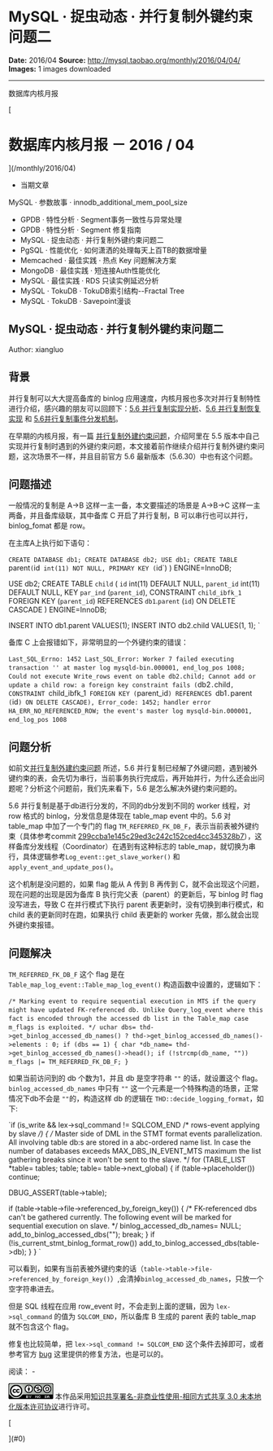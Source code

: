 # MySQL · 捉虫动态 · 并行复制外键约束问题二

**Date:** 2016/04
**Source:** http://mysql.taobao.org/monthly/2016/04/04/
**Images:** 1 images downloaded

---

数据库内核月报

 [
 # 数据库内核月报 － 2016 / 04
 ](/monthly/2016/04)

 * 当期文章

 MySQL · 参数故事 · innodb_additional_mem_pool_size
* GPDB · 特性分析 · Segment事务一致性与异常处理
* GPDB · 特性分析 · Segment 修复指南
* MySQL · 捉虫动态 · 并行复制外键约束问题二
* PgSQL · 性能优化 · 如何潇洒的处理每天上百TB的数据增量
* Memcached · 最佳实践 · 热点 Key 问题解决方案
* MongoDB · 最佳实践 · 短连接Auth性能优化
* MySQL · 最佳实践 · RDS 只读实例延迟分析
* MySQL · TokuDB · TokuDB索引结构--Fractal Tree
* MySQL · TokuDB · Savepoint漫谈

 ## MySQL · 捉虫动态 · 并行复制外键约束问题二 
 Author: xiangluo 

 ## 背景

并行复制可以大大提高备库的 binlog 应用速度，内核月报也多次对并行复制特性进行介绍，感兴趣的朋友可以回顾下：[5.6 并行复制实现分析](http://mysql.taobao.org/monthly/2015/08/09/)、[5.6 并行复制恢复实现](http://mysql.taobao.org/monthly/2015/09/07/) 和 [5.6并行复制事件分发机制](http://mysql.taobao.org/monthly/2015/09/09/)。

在早期的内核月报，有一篇 [并行复制外建约束问题](http://mysql.taobao.org/index.php?title=MySQL%E5%86%85%E6%A0%B8%E6%9C%88%E6%8A%A5_2014.12#MySQL.C2.B7.E3.80.80.E6.80.A7.E8.83.BD.E4.BC.98.E5.8C.96.C2.B7.E5.B9.B6.E8.A1.8C.E5.A4.8D.E5.88.B6.E5.A4.96.E5.BB.BA.E7.BA.A6.E6.9D.9F.E9.97.AE.E9.A2.98)，介绍阿里在 5.5 版本中自己实现并行复制时遇到的外键约束问题，本文接着前作继续介绍并行复制外键约束问题，这次场景不一样，并且目前官方 5.6 最新版本（5.6.30）中也有这个问题。

## 问题描述

一般情况的复制是 A->B 这样一主一备，本文要描述的场景是 A->B->C 这样一主两备，并且备库级联，其中备库 C 开启了并行复制，B 可以串行也可以并行，binlog_fomat 都是 row。

在主库A上执行如下语句：

`CREATE DATABASE db1;
CREATE DATABASE db2;
USE db1;
CREATE TABLE `parent` (
`id` int(11) NOT NULL,
PRIMARY KEY (`id`)
) ENGINE=InnoDB;

USE db2;
CREATE TABLE `child` (
`id` int(11) DEFAULT NULL,
`parent_id` int(11) DEFAULT NULL,
KEY `par_ind` (`parent_id`),
CONSTRAINT `child_ibfk_1` FOREIGN KEY (`parent_id`) REFERENCES `db1`.`parent` (`id`) ON DELETE CASCADE
) ENGINE=InnoDB;

INSERT INTO db1.parent VALUES(1);
INSERT INTO db2.child VALUES(1, 1);
`

备库 C 上会报错如下，非常明显的一个外键约束的错误：

`Last_SQL_Errno: 1452
Last_SQL_Error: Worker 7 failed executing transaction '' at master log mysqld-bin.000001, end_log_pos 1008; Could not execute Write_rows event on table db2.child; Cannot add or update a child row: a foreign key constraint fails (`db2`.`child`, CONSTRAINT `child_ibfk_1` FOREIGN KEY (`parent_id`) REFERENCES `db1`.`parent` (`id`) ON DELETE CASCADE), Error_code: 1452; handler error HA_ERR_NO_REFERENCED_ROW; the event's master log mysqld-bin.000001, end_log_pos 1008
`

## 问题分析

如前文[并行复制外建约束问题](http://mysql.taobao.org/index.php?title=MySQL%E5%86%85%E6%A0%B8%E6%9C%88%E6%8A%A5_2014.12#MySQL.C2.B7.E3.80.80.E6.80.A7.E8.83.BD.E4.BC.98.E5.8C.96.C2.B7.E5.B9.B6.E8.A1.8C.E5.A4.8D.E5.88.B6.E5.A4.96.E5.BB.BA.E7.BA.A6.E6.9D.9F.E9.97.AE.E9.A2.98) 所述，5.6 并行复制已经解了外键问题，遇到被外键约束的表，会先切为串行，当前事务执行完成后，再开始并行，为什么还会出问题呢？分析这个问题前，我们先来看下，5.6 是怎么解决外键约束问题的。

5.6 并行复制是基于db进行分发的，不同的db分发到不同的 worker 线程，对 row 格式的 binlog，分发信息是体现在 table_map event 中的。5.6 对 table_map 中加了一个专门的 flag `TM_REFERRED_FK_DB_F`，表示当前表被外键约束（具体参考commit [299ccba1e145c29ed3c242c152ced4cc345328b7](https://github.com/mysql/mysql-server/commit/299ccba1e145c29ed3c242c152ced4cc345328b7)），这样备库分发线程（Coordinator）在遇到有这种标志的 table_map，就切换为串行，具体逻辑参考`Log_event::get_slave_worker()` 和`apply_event_and_update_pos()`。

这个机制是没问题的，如果 flag 能从 A 传到 B 再传到 C，就不会出现这个问题，现在问题的出现是因为备库 B 执行完父表（parent）的更新后，写 binlog 时 flag 没写进去，导致 C 在并行模式下执行 parent 表更新时，没有切换到串行模式，和 child 表的更新同时在跑，如果执行 child 表更新的 worker 先做，那么就会出现外键约束报错。

## 问题解决

`TM_REFERRED_FK_DB_F` 这个 flag 是在 `Table_map_log_event::Table_map_log_event()` 构造函数中设置的，逻辑如下：

`/*
Marking event to require sequential execution in MTS
if the query might have updated FK-referenced db.
Unlike Query_log_event where this fact is encoded through
the accessed db list in the Table_map case m_flags is exploited.
*/
uchar dbs= thd->get_binlog_accessed_db_names() ?
thd->get_binlog_accessed_db_names()->elements : 0;
if (dbs == 1)
{
 char *db_name= thd->get_binlog_accessed_db_names()->head();
 if (!strcmp(db_name, ""))
 m_flags |= TM_REFERRED_FK_DB_F;
}
`

如果当前访问到的 db 个数为1，并且 db 是空字符串 `""` 的话，就设置这个 flag。`binlog_accessed_db_names` 中只有 `""` 这一个元素是一个特殊构造的场景，正常情况下db不会是 `""`的，构造这样 db 的逻辑在 `THD::decide_logging_format`，如下:

`if (is_write &&
 lex->sql_command != SQLCOM_END /* rows-event applying by slave */)
{
 /*
 Master side of DML in the STMT format events parallelization.
 All involving table db:s are stored in a abc-ordered name list.
 In case the number of databases exceeds MAX_DBS_IN_EVENT_MTS maximum
 the list gathering breaks since it won't be sent to the slave.
 */
 for (TABLE_LIST *table= tables; table; table= table->next_global)
 {
 if (table->placeholder())
 continue;

 DBUG_ASSERT(table->table);

 if (table->table->file->referenced_by_foreign_key())
 {
 /*
 FK-referenced dbs can't be gathered currently. The following
 event will be marked for sequential execution on slave.
 */
 binlog_accessed_db_names= NULL;
 add_to_binlog_accessed_dbs("");
 break;
 }
 if (!is_current_stmt_binlog_format_row())
 add_to_binlog_accessed_dbs(table->db);
 }
}
`

可以看到，如果有当前表被外键约束的话（`table->table->file->referenced_by_foreign_key()`）,会清掉`binlog_accessed_db_names`，只放一个空字符串进去。

但是 SQL 线程在应用 row_event 时，不会走到上面的逻辑，因为 `lex->sql_command` 的值为 `SQLCOM_END`，所以备库 B 生成的 parent 表的 table_map 就不包含这个 flag。

修复也比较简单，把 `lex->sql_command != SQLCOM_END` 这个条件去掉即可，或者参考官方 [bug](http://bugs.mysql.com/bug.php?id=80474) 这里提供的修复方法，也是可以的。

 阅读： - 

[![知识共享许可协议](.img/8232d49bd3e9_88x31.png)](http://creativecommons.org/licenses/by-nc-sa/3.0/)
本作品采用[知识共享署名-非商业性使用-相同方式共享 3.0 未本地化版本许可协议](http://creativecommons.org/licenses/by-nc-sa/3.0/)进行许可。

 [

 ](#0)